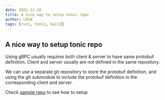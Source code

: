 ```yaml
---
date: 2021-12-28
title: A nice way to setup tonic repo
author: LMJW
tags: [rust, tonic, build]
---
```


## A nice way to setup tonic repo

Using gRPC usually requires both client & server to have same protobuf definition. Client and server usually are not defined in the same repository.

We can use a separate git repository to store the protobuf definition, and using the git submodule to include the protobuf definition in the corresponding client and server.

Check [sample repo](https://github.com/LMJW/tonic-proto-template) to see how to setup 